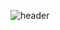 ![header](https://capsule-render.vercel.app/api?type=transparent&color=auto&height=300&section=header&text=Kim@mi@jin&fontSize=30)
